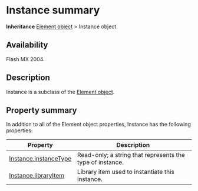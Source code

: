 # Instance summary

**Inheritance** [Element object](../Element_object/Element_summary.md) > Instance object

## Availability

Flash MX 2004.

## Description

Instance is a subclass of the [Element object](../Element_object/Element_summary.md).

## Property summary

In addition to all of the Element object properties, Instance has the following properties:

| **Property** | **Description** |
| --- | --- |
| [Instance.instanceType](../Instance_object/Instance.md) | Read-only; a string that represents the type of instance. |
| [Instance.libraryItem](../Instance_object/Instance1.md) | Library item used to instantiate this instance. |
